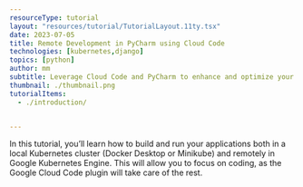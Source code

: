 ```yaml
---
resourceType: tutorial
layout: "resources/tutorial/TutorialLayout.11ty.tsx"
date: 2023-07-05
title: Remote Development in PyCharm using Cloud Code
technologies: [kubernetes,django]
topics: [python]
author: mm
subtitle: Leverage Cloud Code and PyCharm to enhance and optimize your developer productivity.
thumbnail: ./thumbnail.png
tutorialItems:
  - ./introduction/


---
```


In this tutorial, you’ll learn how to build and run your applications both in a local Kubernetes cluster (Docker Desktop or Minikube) and remotely in Google Kubernetes Engine. This will allow you to focus on coding, as the Google Cloud Code plugin will take care of the rest.
